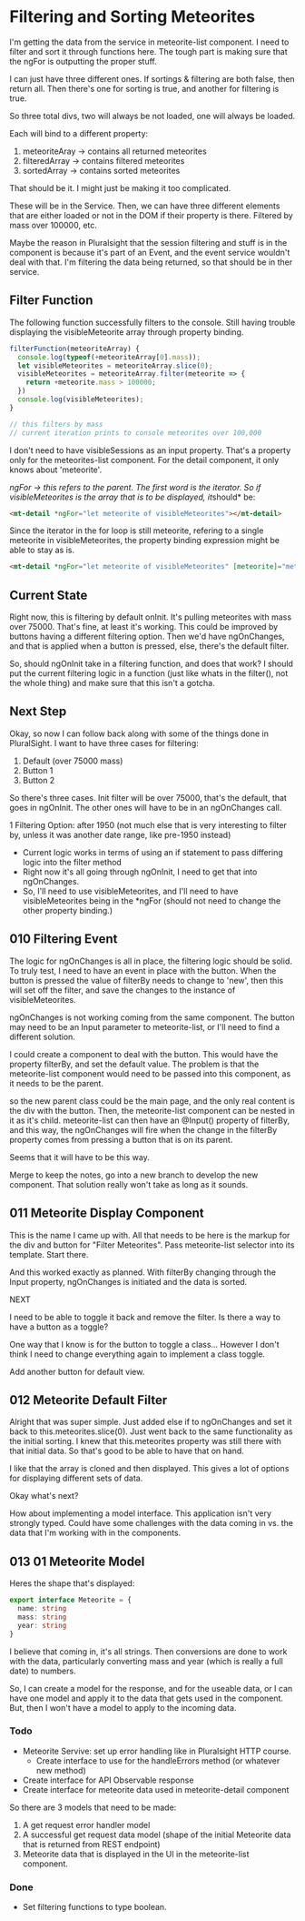 # Filtering and Sorting Meteorites

I'm getting the data from the service in meteorite-list component.
I need to filter and sort it through functions here.
The tough part is making sure that the ngFor is outputting the proper stuff.  

I can just have three different ones.
If sortings & filtering are both false, then return all.
Then there's one for sorting is true, and another for filtering is true.  

So three total divs, two will always be not loaded, one will always be loaded.  

Each will bind to a different property:

1. meteoriteAray -> contains all returned meteorites
2. filteredArray -> contains filtered meteorites
3. sortedArray -> contains sorted meteorites  

That should be it. I might just be making it too complicated.  

These will be in the Service. Then, we can have three different elements that are either loaded or not in the DOM if their property is there.
Filtered by mass over 100000, etc.  

Maybe the reason in Pluralsight that the session filtering and stuff is in the component is because it's part of an Event, and the event service wouldn't deal with that.
I'm filtering the data being returned, so that should be in ther service.

## Filter Function

The following function successfully filters to the console.
Still having trouble displaying the visibleMeteorite array through property binding.

```ts
filterFunction(meteoriteArray) {
  console.log(typeof(+meteoriteArray[0].mass));
  let visibleMeteorites = meteoriteArray.slice(0);
  visibleMeteorites = meteoriteArray.filter(meteorite => {
    return +meteorite.mass > 100000;
  })
  console.log(visibleMeteorites);
}

// this filters by mass
// current iteration prints to console meteorites over 100,000
```

I don't need to have visibleSessions as an input property.
That's a property only for the meteorites-list component. For the detail component, it only knows about 'meteorite'.

*ngFor -> this refers to the parent. The first word is the iterator.
So if visibleMeteorites is the array that is to be displayed, it*should* be:

```html
<mt-detail *ngFor="let meteorite of visibleMeteorites"></mt-detail>
```

Since the iterator in the for loop is still meteorite, refering to a single meteorite in visibleMeteorites, the property binding expression might be able to stay as is.

```html
<mt-detail *ngFor="let meteorite of visibleMeteorites" [meteorite]="meteorite"></mt-detail>
```

## Current State

Right now, this is filtering by default onInit. It's pulling meteorites with mass over 75000.
That's fine, at least it's working.
This could be improved by buttons having a different filtering option.
Then we'd have ngOnChanges, and that is applied when a button is pressed, else, there's the default filter.  

So, should ngOnInit take in a filtering function, and does that work?
I should put the current filtering logic in a function (just like whats in the filter(), not the whole thing) and make sure that this isn't a gotcha.

## Next Step

Okay, so now I can follow back along with some of the things done in PluralSight.
I want to have three cases for filtering:

1. Default (over 75000 mass)
2. Button 1
3. Button 2  

So there's three cases. Init filter will be over 75000, that's the default, that goes in ngOnInit.
The other ones will have to be in an ngOnChanges call.  

1 Filtering Option: after 1950 (not much else that is very interesting to filter by, unless it was another date range, like pre-1950 instead)

- Current logic works in terms of using an if statement to pass differing logic into the filter method
- Right now it's all going through ngOnInit, I need to get that into ngOnChanges.
- So, I'll need to use visibleMeteorites, and I'll need to have visibleMeteorites being in the *ngFor (should not need to change the other property binding.)  

## 010 Filtering Event

The logic for ngOnChanges is all in place, the filtering logic should be solid.
To truly test, I need to have an event in place with the button.
When the button is pressed the value of filterBy needs to change to 'new', then this will set off the filter, and save the changes to the instance of visibleMeteorites.

ngOnChanges is not working coming from the same component. The button may need to be an Input parameter to meteorite-list, or I'll need to find a different solution.  

I could create a component to deal with the button. This would have the property filterBy, and set the default value.
The problem is that the meteorite-list component would need to be passed into this component, as it needs to be the parent.  

so the new parent class could be the main page, and the only real content is the div with the button.
Then, the meteorite-list component can be nested in it as it's child.
meteorite-list can then have an @Input() property of filterBy, and this way, the ngOnChanges will fire when the change in the filterBy property comes from pressing a button that is on its parent.  

Seems that it will have to be this way.  

Merge to keep the notes, go into a new branch to develop the new component. That solution really won't take as long as it sounds.

## 011 Meteorite Display Component

This is the name I came up with. All that needs to be here is the markup for the div and button for "Filter Meteorites".
Pass meteorite-list selector into its template. Start there.  

And this worked exactly as planned. With filterBy changing through the Input property, ngOnChanges is initiated and the data is sorted.  

NEXT  

I need to be able to toggle it back and remove the filter. Is there a way to have a button as a toggle?  

One way that I know is for the button to toggle a class... However I don't think I need to change everything again to implement a class toggle.  

Add another button for default view.

## 012 Meteorite Default Filter

Alright that was super simple. Just added else if to ngOnChanges and set it back to this.meteorites.slice(0).
Just went back to the same functionality as the initial sorting.
I knew that this.meteorites property was still there with that initial data. So that's good to be able to have that on hand.  

I like that the array is cloned and then displayed. This gives a lot of options for displaying different sets of data.  

Okay what's next?  

How about implementing a model interface. This application isn't very strongly typed. Could have some challenges with the data coming in vs. the data that I'm working with in the components.

## 013 01 Meteorite Model

Heres the shape that's displayed:

```ts
export interface Meteorite = {
  name: string
  mass: string
  year: string
}
```

I believe that coming in, it's all strings.
Then conversions are done to work with the data, particularly converting mass and year (which is really a full date) to numbers.  

So, I can create a model for the response, and for the useable data, or I can have one model and apply it to the data that gets used in the component.
But, then I won't have a model to apply to the incoming data.

### Todo

- Meteorite Servive: set up error handling like in Pluralsight HTTP course.
  - Create interface to use for the handleErrors method (or whatever new method)
- Create interface for API Observable response
- Create interface for meteorite data used in meteorite-detail component  

So there are 3 models that need to be made:

1. A get request error handler model
2. A successful get request data model (shape of the initial Meteorite data that is returned from REST endpoint)
3. Meteorite data that is displayed in the UI in the meteorite-list component.

### Done

- Set filtering functions to type boolean.
